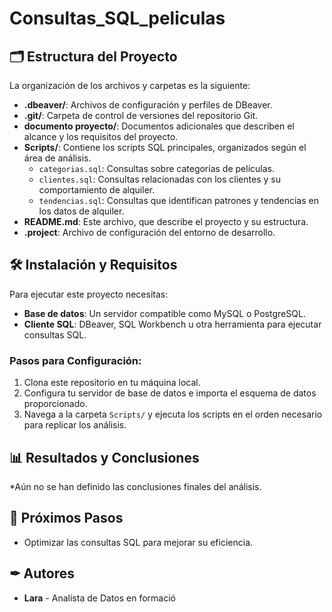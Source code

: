 # Consultas_SQL_peliculas

## 🗂 Estructura del Proyecto
La organización de los archivos y carpetas es la siguiente:

- **.dbeaver/**: Archivos de configuración y perfiles de DBeaver.
- **.git/**: Carpeta de control de versiones del repositorio Git.
- **documento proyecto/**: Documentos adicionales que describen el alcance y los requisitos del proyecto.
- **Scripts/**: Contiene los scripts SQL principales, organizados según el área de análisis.
  - `categorias.sql`: Consultas sobre categorías de películas.
  - `clientes.sql`: Consultas relacionadas con los clientes y su comportamiento de alquiler.
  - `tendencias.sql`: Consultas que identifican patrones y tendencias en los datos de alquiler.
- **README.md**: Este archivo, que describe el proyecto y su estructura.
- **.project**: Archivo de configuración del entorno de desarrollo.

## 🛠 Instalación y Requisitos
Para ejecutar este proyecto necesitas:

- **Base de datos**: Un servidor compatible como MySQL o PostgreSQL.
- **Cliente SQL**: DBeaver, SQL Workbench u otra herramienta para ejecutar consultas SQL.

### Pasos para Configuración:
1. Clona este repositorio en tu máquina local.
2. Configura tu servidor de base de datos e importa el esquema de datos proporcionado.
3. Navega a la carpeta `Scripts/` y ejecuta los scripts en el orden necesario para replicar los análisis.

## 📊 Resultados y Conclusiones
*Aún no se han definido las conclusiones finales del análisis. 

## 🔄 Próximos Pasos
- Optimizar las consultas SQL para mejorar su eficiencia.


## ✒ Autores
- **Lara** - Analista de Datos en formació
